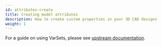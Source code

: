 ```yaml
---
id: attributes-create
title: Creating model attributes
description: How to create custom properties in your 3D CAD designs
weight: 1
---
```


For a guide on using VarSets, please see [upstream documentation](https://wiki.freecad.org/Std_VarSet).